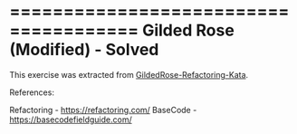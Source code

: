 ======================================
Gilded Rose (Modified) - Solved
======================================

This exercise was extracted from [GildedRose-Refactoring-Kata](https://github.com/emilybache/GildedRose-Refactoring-Kata/).

References:

Refactoring - https://refactoring.com/
BaseCode - https://basecodefieldguide.com/